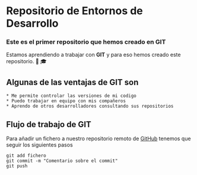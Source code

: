 # Repositorio de Entornos de Desarrollo
### Este es el primer repositorio que hemos creado en GIT
Estamos aprendiendo a trabajar con **GIT** y para eso hemos creado este repositorio. :child: :mortar_board:
## Algunas de las ventajas de GIT son
    * Me permite controlar las versiones de mi codigo
    * Puedo trabajar en equipo con mis compañeros
    * Aprendo de otros desarrolladores consultando sus repositorios
## Flujo de trabajo de GIT
Para añadir un fichero a nuestro repositorio remoto de [GitHub](https://github.com/) tenemos que seguir los siguientes pasos
```
git add fichero
git commit -m "Comentario sobre el commit"
git push
```


